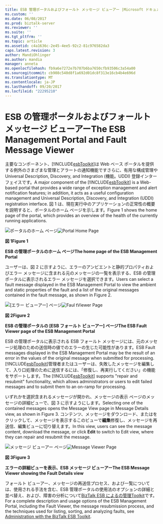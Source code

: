 ```yaml
---
title: ESB 管理ポータルおよびフォールト メッセージ ビューアー |Microsoft ドキュメント
ms.custom: ''
ms.date: 06/08/2017
ms.prod: biztalk-server
ms.reviewer: ''
ms.suite: ''
ms.tgt_pltfrm: ''
ms.topic: article
ms.assetid: c4a1636c-2e45-4ee5-92c2-81c976582da3
caps.latest.revision: 3
author: MandiOhlinger
ms.author: mandia
manager: anneta
ms.openlocfilehash: fb9a6e7272e7b707b6ba7650cfb93506c3a54a00
ms.sourcegitcommit: cb908c540d8f1a692d01dc8f313e16cb4b4e696d
ms.translationtype: MT
ms.contentlocale: ja-JP
ms.lasthandoff: 09/20/2017
ms.locfileid: "22295210"
---
```

# <a name="the-esb-management-portal-and-fault-message-viewer"></a><span data-ttu-id="645c5-102">ESB の管理ポータルおよびフォールト メッセージ ビューアー</span><span class="sxs-lookup"><span data-stu-id="645c5-102">The ESB Management Portal and Fault Message Viewer</span></span>
<span data-ttu-id="645c5-103">主要なコンポーネント、[!INCLUDE[esbToolkit](../includes/esbtoolkit-md.md)]は Web ベース ポータルを提供する例外のさまざまな管理とアラートの通知機能ですさらに、有用な構成管理や Universal Description, Discovery, and Integration (機能。UDDI) 登録インターフェイスです。</span><span class="sxs-lookup"><span data-stu-id="645c5-103">A major component of the [!INCLUDE[esbToolkit](../includes/esbtoolkit-md.md)] is a Web-based portal that provides a wide range of exception management and alert notification features; in addition, it acts as a useful configuration management and Universal Description, Discovery, and Integration (UDDI) registration interface.</span></span> <span data-ttu-id="645c5-104">図 1 は、現在実行中のアプリケーションの正常性の概要を説明すると、ポータルのホーム ページを示します。</span><span class="sxs-lookup"><span data-stu-id="645c5-104">Figure 1 shows the home page of the portal, which provides an overview of the health of the currently running applications.</span></span>  
  
 <span data-ttu-id="645c5-105">![ポータルのホーム ページ](../esb-toolkit/media/portalhomepage.gif "PortalHomePage")</span><span class="sxs-lookup"><span data-stu-id="645c5-105">![Portal Home Page](../esb-toolkit/media/portalhomepage.gif "PortalHomePage")</span></span>  
  
 <span data-ttu-id="645c5-106">**図 1**</span><span class="sxs-lookup"><span data-stu-id="645c5-106">**Figure 1**</span></span>  
  
 <span data-ttu-id="645c5-107">**ESB の管理ポータルのホーム ページ**</span><span class="sxs-lookup"><span data-stu-id="645c5-107">**The home page of the ESB Management Portal**</span></span>  
  
 <span data-ttu-id="645c5-108">ユーザーは、図 2 に示すように、エラーのアンビエントと静的プロパティおよびエラー メッセージに含まれる元のメッセージの一覧を表示する、ESB の管理ポータルに表示されるエラー メッセージを選択できます。</span><span class="sxs-lookup"><span data-stu-id="645c5-108">Users can select a fault message displayed in the ESB Management Portal to view the ambient and static properties of the fault and a list of the original messages contained in the fault message, as shown in Figure 2.</span></span>  
  
 <span data-ttu-id="645c5-109">![[エラー ビューアー] ページ](../esb-toolkit/media/ch4-faultviewerpage.gif "Ch4 FaultViewerPage")</span><span class="sxs-lookup"><span data-stu-id="645c5-109">![Faul tViewer Page](../esb-toolkit/media/ch4-faultviewerpage.gif "Ch4-FaultViewerPage")</span></span>  
  
 <span data-ttu-id="645c5-110">**図 2**</span><span class="sxs-lookup"><span data-stu-id="645c5-110">**Figure 2**</span></span>  
  
 <span data-ttu-id="645c5-111">**ESB の管理ポータルの [ESB フォールト ビューアー] ページ**</span><span class="sxs-lookup"><span data-stu-id="645c5-111">**The ESB Fault Viewer page of the ESB Management Portal**</span></span>  
  
 <span data-ttu-id="645c5-112">ESB の管理ポータルに表示される ESB フォールト メッセージには、元のメッセージ処理のための送信時の値でのエラーの生じた可能性があります。</span><span class="sxs-lookup"><span data-stu-id="645c5-112">ESB Fault messages displayed in the ESB Management Portal may be the result of an error in the values of the original message when submitted for processing.</span></span> <span data-ttu-id="645c5-113">[!INCLUDE[esbToolkit](../includes/esbtoolkit-md.md)]管理者またはユーザーは、失敗したメッセージを編集して、入り口処理のために送信するには、「修復し、再実行してください」の機能をサポートします。</span><span class="sxs-lookup"><span data-stu-id="645c5-113">The [!INCLUDE[esbToolkit](../includes/esbtoolkit-md.md)] supports "repair and resubmit" functionality, which allows administrators or users to edit failed messages and to submit them to an on-ramp for processing.</span></span>  
  
 <span data-ttu-id="645c5-114">いずれかを選択含まれるメッセージが開かれ、メッセージの表示 ページのメッセージの詳細ビューで、図 3 に示すようにします。</span><span class="sxs-lookup"><span data-stu-id="645c5-114">Selecting one of the contained messages opens the Message View page in Message Details view, as shown in Figure 3.</span></span> <span data-ttu-id="645c5-115">コンテンツ、メッセージをダウンロード、またはをクリックして、メッセージを表示するこのビューで**編集**修復し、メッセージを再送信、編集ビューに切り替えます。</span><span class="sxs-lookup"><span data-stu-id="645c5-115">In this view, users can see the message content, download the message, or click **Edit** to switch to Edit view, where they can repair and resubmit the message.</span></span>  
  
 <span data-ttu-id="645c5-116">![メッセージ ビューアー ページ](../esb-toolkit/media/ch4-messageviewerpage.gif "Ch4 MessageViewerPage")</span><span class="sxs-lookup"><span data-stu-id="645c5-116">![Message Viewer Page](../esb-toolkit/media/ch4-messageviewerpage.gif "Ch4-MessageViewerPage")</span></span>  
  
 <span data-ttu-id="645c5-117">**図 3**</span><span class="sxs-lookup"><span data-stu-id="645c5-117">**Figure 3**</span></span>  
  
 <span data-ttu-id="645c5-118">**エラーの詳細ビューを表示、ESB メッセージ ビューアー**</span><span class="sxs-lookup"><span data-stu-id="645c5-118">**The ESB Message Viewer showing the Fault Details view**</span></span>  
  
 <span data-ttu-id="645c5-119">フォールト ビューアー、メッセージの再送信プロセス、および一覧については、使用される手法を含む、ESB 管理ポータルの使用法のオプションの詳細と並べ替え、および、障害の分析について[BizTalk ESB によるの管理Toolkit](../esb-toolkit/administration-with-the-biztalk-esb-toolkit.md)です。</span><span class="sxs-lookup"><span data-stu-id="645c5-119">For a complete description and usage options of the ESB Management Portal, including the Fault Viewer, the message resubmission process, and the techniques used for listing, sorting, and analyzing faults, see [Administration with the BizTalk ESB Toolkit](../esb-toolkit/administration-with-the-biztalk-esb-toolkit.md).</span></span>